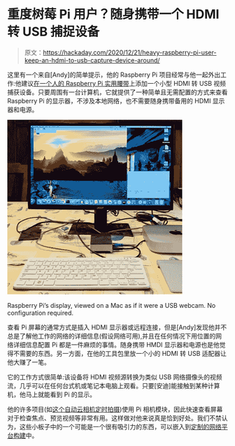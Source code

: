# 重度树莓 Pi 用户？随身携带一个 HDMI 转 USB 捕捉设备

> 原文：<https://hackaday.com/2020/12/21/heavy-raspberry-pi-user-keep-an-hdmi-to-usb-capture-device-around/>

这里有一个来自[Andy]的简单提示，他的 Raspberry Pi 项目经常与他一起外出工作:他建议[在一个人的 Raspberry Pi 实用腰带](https://andyfelong.com/2020/07/hdmi-video-capture-via-usb-adapter/)上添加一个小型 HDMI 转 USB 视频捕获设备。只要周围有一台计算机，它就提供了一种简单且无需配置的方式来查看 Raspberry Pi 的显示器，不涉及本地网络，也不需要随身携带备用的 HDMI 显示器和电源。

[![](img/3c4e3b16ff5415c60da344bed781d04c.png)](https://hackaday.com/wp-content/uploads/2020/12/HDMI_on_Mac_Mini_2.jpg)

Raspberry Pi’s display, viewed on a Mac as if it were a USB webcam. No configuration required.

查看 Pi 屏幕的通常方式是插入 HDMI 显示器或远程连接，但是[Andy]发现他并不总是了解他工作的网络的详细信息(假设网络可用),并且在任何情况下用位置的网络详细信息配置 Pi 都是一件麻烦的事情。随身携带 HMDI 显示器和电源也是他觉得不需要的东西。另一方面，在他的工具包里放一个小的 HDMI 转 USB 适配器让他大赚了一笔。

它的工作方式很简单:该设备将 HDMI 视频源转换为类似 USB 网络摄像头的视频流，几乎可以在任何台式机或笔记本电脑上观看。只要[安迪]能接触到某种计算机，他马上就能看到 Pi 的显示。

他的许多项目(如[这个自动云相机定时拍摄](https://hackaday.com/2020/04/16/automatic-timelapses-made-educational-and-easy/))使用 Pi 相机模块，因此快速查看屏幕对于检查焦点、预览视频等非常有用。这样做对他来说真是恰到好处。我们不禁认为，这些小板子中的一个可能是一个很有吸引力的东西，可以嵌入到[定制的网络平台构建](https://hackaday.com/2020/06/09/lunchbox-cyberdeck-is-a-tasty-build/)中。